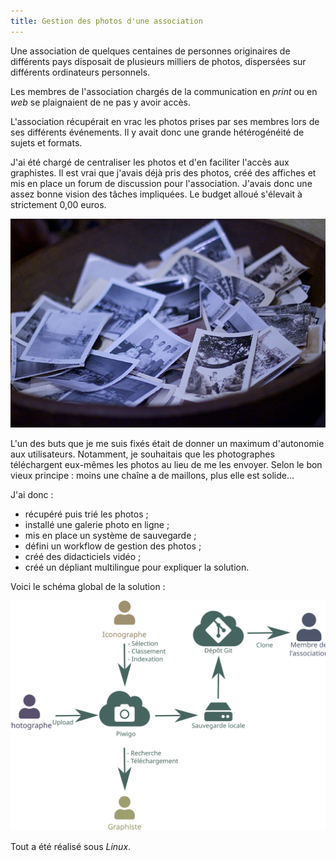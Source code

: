 ```yaml
---
title: Gestion des photos d'une association
---
```


Une association de quelques centaines de personnes originaires de
différents pays disposait de plusieurs milliers de photos, dispersées
sur différents ordinateurs personnels.

Les membres de l'association chargés de la communication en *print* ou
en *web* se plaignaient de ne pas y avoir accès.

L'association récupérait en vrac les photos prises par ses membres lors
de ses différents événements. Il y avait donc une grande hétérogénéité
de sujets et formats.

J'ai été chargé de centraliser les photos et d'en faciliter l'accès
aux graphistes. Il est vrai que j'avais déjà pris des photos, créé des
affiches et mis en place un forum de discussion pour l'association.
J'avais donc une assez bonne vision des tâches impliquées. Le budget
alloué s'élevait à strictement 0,00 euros.

![](graphics/pile-photos.jpg)

L'un des buts que je me suis fixés était de donner un maximum
d'autonomie aux utilisateurs. Notamment, je souhaitais que les
photographes téléchargent eux-mêmes les photos au lieu de me les
envoyer. Selon le bon vieux principe : moins une chaîne a de maillons,
plus elle est solide...

J'ai donc :

-   récupéré puis trié les photos ;
-   installé une galerie photo en ligne ;
-   mis en place un système de sauvegarde ;
-   défini un workflow de gestion des photos ;
-   créé des didacticiels vidéo ;
-   créé un dépliant multilingue pour expliquer la solution.

Voici le schéma global de la solution :

![](graphics/schema-galerie.svg)

Tout a été réalisé sous *Linux*.
